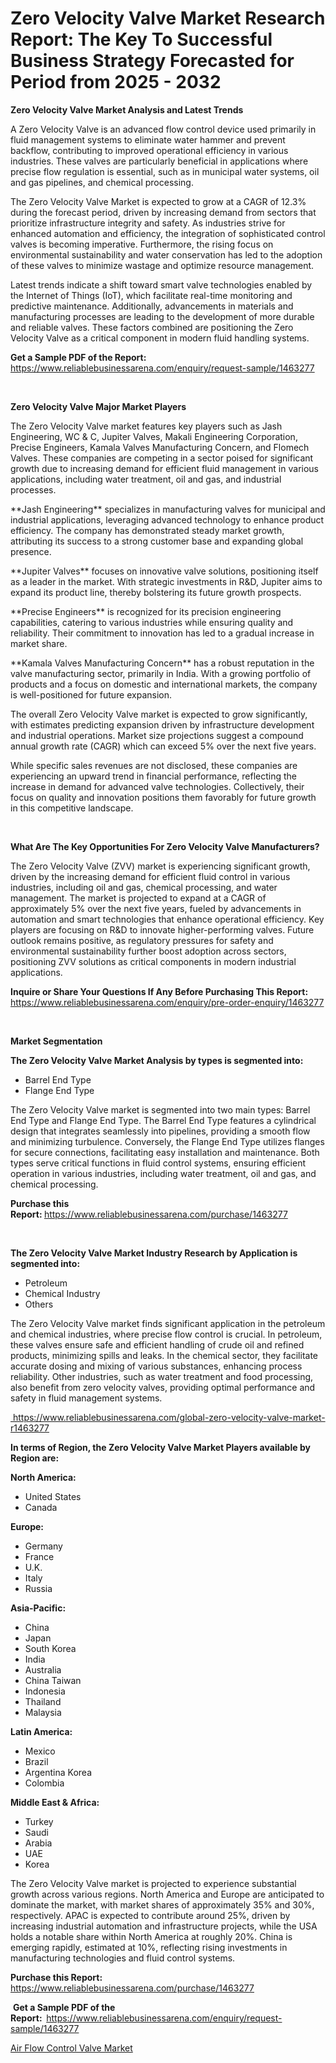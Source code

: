 <p><h1>Zero Velocity Valve Market Research Report: The Key To Successful Business Strategy Forecasted for Period from 2025 - 2032</h1></p><p><strong>Zero Velocity Valve Market Analysis and Latest Trends</strong></p>
<p><p>A Zero Velocity Valve is an advanced flow control device used primarily in fluid management systems to eliminate water hammer and prevent backflow, contributing to improved operational efficiency in various industries. These valves are particularly beneficial in applications where precise flow regulation is essential, such as in municipal water systems, oil and gas pipelines, and chemical processing.</p><p>The Zero Velocity Valve Market is expected to grow at a CAGR of 12.3% during the forecast period, driven by increasing demand from sectors that prioritize infrastructure integrity and safety. As industries strive for enhanced automation and efficiency, the integration of sophisticated control valves is becoming imperative. Furthermore, the rising focus on environmental sustainability and water conservation has led to the adoption of these valves to minimize wastage and optimize resource management.</p><p>Latest trends indicate a shift toward smart valve technologies enabled by the Internet of Things (IoT), which facilitate real-time monitoring and predictive maintenance. Additionally, advancements in materials and manufacturing processes are leading to the development of more durable and reliable valves. These factors combined are positioning the Zero Velocity Valve as a critical component in modern fluid handling systems.</p></p>
<p><strong>Get a Sample PDF of the Report:&nbsp;</strong> <a href="https://www.reliablebusinessarena.com/enquiry/request-sample/1463277?utm_campaign=2136&utm_medium=2&utm_source=Github&utm_content=ia&utm_term=18022025&utm_id=zero-velocity-valve">https://www.reliablebusinessarena.com/enquiry/request-sample/1463277</a></p>
<p>&nbsp;</p>
<p><strong>Zero Velocity Valve Major Market Players</strong></p>
<p><p>The Zero Velocity Valve market features key players such as Jash Engineering, WC & C, Jupiter Valves, Makali Engineering Corporation, Precise Engineers, Kamala Valves Manufacturing Concern, and Flomech Valves. These companies are competing in a sector poised for significant growth due to increasing demand for efficient fluid management in various applications, including water treatment, oil and gas, and industrial processes.</p><p>**Jash Engineering** specializes in manufacturing valves for municipal and industrial applications, leveraging advanced technology to enhance product efficiency. The company has demonstrated steady market growth, attributing its success to a strong customer base and expanding global presence. </p><p>**Jupiter Valves** focuses on innovative valve solutions, positioning itself as a leader in the market. With strategic investments in R&D, Jupiter aims to expand its product line, thereby bolstering its future growth prospects.</p><p>**Precise Engineers** is recognized for its precision engineering capabilities, catering to various industries while ensuring quality and reliability. Their commitment to innovation has led to a gradual increase in market share.</p><p>**Kamala Valves Manufacturing Concern** has a robust reputation in the valve manufacturing sector, primarily in India. With a growing portfolio of products and a focus on domestic and international markets, the company is well-positioned for future expansion.</p><p>The overall Zero Velocity Valve market is expected to grow significantly, with estimates predicting expansion driven by infrastructure development and industrial operations. Market size projections suggest a compound annual growth rate (CAGR) which can exceed 5% over the next five years.</p><p>While specific sales revenues are not disclosed, these companies are experiencing an upward trend in financial performance, reflecting the increase in demand for advanced valve technologies. Collectively, their focus on quality and innovation positions them favorably for future growth in this competitive landscape.</p></p>
<p>&nbsp;</p>
<p><strong>What Are The Key Opportunities For Zero Velocity Valve Manufacturers?</strong></p>
<p><p>The Zero Velocity Valve (ZVV) market is experiencing significant growth, driven by the increasing demand for efficient fluid control in various industries, including oil and gas, chemical processing, and water management. The market is projected to expand at a CAGR of approximately 5% over the next five years, fueled by advancements in automation and smart technologies that enhance operational efficiency. Key players are focusing on R&D to innovate higher-performing valves. Future outlook remains positive, as regulatory pressures for safety and environmental sustainability further boost adoption across sectors, positioning ZVV solutions as critical components in modern industrial applications.</p></p>
<p><strong>Inquire or Share Your Questions If Any Before Purchasing This Report:</strong> <a href="https://www.reliablebusinessarena.com/enquiry/pre-order-enquiry/1463277?utm_campaign=2136&utm_medium=2&utm_source=Github&utm_content=ia&utm_term=18022025&utm_id=zero-velocity-valve">https://www.reliablebusinessarena.com/enquiry/pre-order-enquiry/1463277</a></p>
<p>&nbsp;</p>
<p><strong>Market Segmentation</strong></p>
<p><strong>The Zero Velocity Valve Market Analysis by types is segmented into:</strong></p>
<p><ul><li>Barrel End Type</li><li>Flange End Type</li></ul></p>
<p><p>The Zero Velocity Valve market is segmented into two main types: Barrel End Type and Flange End Type. The Barrel End Type features a cylindrical design that integrates seamlessly into pipelines, providing a smooth flow and minimizing turbulence. Conversely, the Flange End Type utilizes flanges for secure connections, facilitating easy installation and maintenance. Both types serve critical functions in fluid control systems, ensuring efficient operation in various industries, including water treatment, oil and gas, and chemical processing.</p></p>
<p><strong>Purchase this Report:&nbsp;</strong><a href="https://www.reliablebusinessarena.com/purchase/1463277?utm_campaign=2136&utm_medium=2&utm_source=Github&utm_content=ia&utm_term=18022025&utm_id=zero-velocity-valve">https://www.reliablebusinessarena.com/purchase/1463277</a></p>
<p>&nbsp;</p>
<p><strong>The Zero Velocity Valve Market Industry Research by Application is segmented into:</strong></p>
<p><ul><li>Petroleum</li><li>Chemical Industry</li><li>Others</li></ul></p>
<p><p>The Zero Velocity Valve market finds significant application in the petroleum and chemical industries, where precise flow control is crucial. In petroleum, these valves ensure safe and efficient handling of crude oil and refined products, minimizing spills and leaks. In the chemical sector, they facilitate accurate dosing and mixing of various substances, enhancing process reliability. Other industries, such as water treatment and food processing, also benefit from zero velocity valves, providing optimal performance and safety in fluid management systems.</p></p>
<p><a href="https://www.reliablebusinessarena.com/global-zero-velocity-valve-market-r1463277?utm_campaign=2136&utm_medium=2&utm_source=Github&utm_content=ia&utm_term=18022025&utm_id=zero-velocity-valve">&nbsp;https://www.reliablebusinessarena.com/global-zero-velocity-valve-market-r1463277</a></p>
<p><strong>In terms of Region, the Zero Velocity Valve Market Players available by Region are:</strong></p>
<p>
    <p> <strong> North America: </strong>
        <ul>
            <li>United States</li>
            <li>Canada</li>
        </ul>
        </p> 
    <p> <strong> Europe: </strong>
        <ul>
            <li>Germany</li>
            <li>France</li>
            <li>U.K.</li>
            <li>Italy</li>
            <li>Russia</li>
        </ul>
        </p> 
    <p> <strong> Asia-Pacific: </strong>
        <ul>
            <li>China</li>
            <li>Japan</li>
            <li>South Korea</li>
            <li>India</li>
            <li>Australia</li>
            <li>China Taiwan</li>
            <li>Indonesia</li>
            <li>Thailand</li>
            <li>Malaysia</li>
        </ul>
        </p> 
    <p> <strong> Latin America: </strong>
        <ul>
            <li>Mexico</li>
            <li>Brazil</li>
            <li>Argentina Korea</li>
            <li>Colombia</li>
        </ul>
        </p> 
    <p> <strong> Middle East & Africa: </strong>
        <ul>
            <li>Turkey</li>
            <li>Saudi</li>
            <li>Arabia</li>
            <li>UAE</li>
            <li>Korea</li>
        </ul>
    </p>
    </p>
<p><p>The Zero Velocity Valve market is projected to experience substantial growth across various regions. North America and Europe are anticipated to dominate the market, with market shares of approximately 35% and 30%, respectively. APAC is expected to contribute around 25%, driven by increasing industrial automation and infrastructure projects, while the USA holds a notable share within North America at roughly 20%. China is emerging rapidly, estimated at 10%, reflecting rising investments in manufacturing technologies and fluid control systems.</p></p>
<p><strong>Purchase this Report: </strong><a href="https://www.reliablebusinessarena.com/purchase/1463277?utm_campaign=2136&utm_medium=2&utm_source=Github&utm_content=ia&utm_term=18022025&utm_id=zero-velocity-valve">https://www.reliablebusinessarena.com/purchase/1463277</a></p>
<p>&nbsp;<strong>Get a Sample PDF of the Report:&nbsp;&nbsp;</strong><a href="https://www.reliablebusinessarena.com/enquiry/request-sample/1463277?utm_campaign=2136&utm_medium=2&utm_source=Github&utm_content=ia&utm_term=18022025&utm_id=zero-velocity-valve">https://www.reliablebusinessarena.com/enquiry/request-sample/1463277</a></p>
<p><strong></strong></p>
<p><p><a href="https://github.com/tona7vba/Market-Research-Report-List-1/blob/main/air-flow-control-valve-market.md?utm_campaign=2136&utm_medium=2&utm_source=Github&utm_content=ia&utm_term=18022025&utm_id=zero-velocity-valve">Air Flow Control Valve Market</a></p></p>